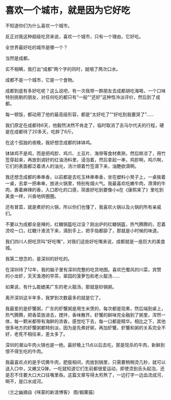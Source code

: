 # 喜欢一个城市，就是因为它好吃

不知道你们为什么喜欢一个城市。 

反正对我这种超级吃货来说，喜欢一个城市，只有一个理由，它好吃。 

全世界最好吃的城市是哪一个？ 

当然是成都。 

实不相瞒，我打出“成都”两个字的同时，就咽了两次口水。 

成都不是一个城市，它是一个食物。 

成都到底有多好吃呢？这么说吧，有一次我带一群朋友去成都胡吃海喝，一个口味特别挑剔的朋友，对任何吃的都只有“一般”“还好”这种性冷淡评价，然后到了成都。 

每一顿饭，都动用了他的最高级形容，都是“太好吃了”“好吃到我要哭了”…… 

我们原定在成都待6天，他毅然决然不肯走了，临时取消了去马尔代夫的行程，硬是在成都待了20多天，吃胖了6斤。 

在这个孤独的夜晚，我好想念成都的钵钵鸡。 

钵钵鸡不是鸡，而是把鸡胗、鸡爪、土豆片、海带等食材煮熟，然后晾凉了，用竹签穿起来，再放到调好的红油汤料里，浸泡着，然后拿起一串，鸡胗啊，鸡爪啊，它们的表面都泛着诱人的油光，汤汁顺着竹签滴下来，油艷欲滴啊。 

我还想念成都的串串香，以前都是去吃玉林串串香，坐在塑料小凳子上，一桌挨着一桌，去拿一把串串，放进火锅里，特别有烟火气。我最喜欢吃嫩牛肉，滑滑的牛肉，裹着麻辣的香，入口即化的口感，简直好吃到要像小s在《康熙来了》里吃到美食一样，兴奋地转圈圈。 

还有冒菜，就是煮好的火锅，所以你们也懂了，我喜欢火锅以及火锅的所有亲戚们。 

不要以为成都全是辣的，红糖锅盔吃过没？刚出炉的红糖锅盔，热气腾腾的，忍着烫咬一口，红糖汁液流下来，滴到手上，把手指都舔了，那就是小时候的味道。 

我们四川人把吃货叫“好吃嘴”，对我们这些好吃嘴来说，成都就是一座巨大的美食城。 

我第二想念的，是深圳的好吃的。 

在深圳待了12年，我的脑子里有深圳完整的吃货地图。喜欢巴蜀风的川菜，宾赞的小龙虾，天天渔港的早茶，翠园的菠萝包和老火靓汤…… 

如果说，有什么能媲美广东的老火靓汤，那就是砂锅粥。 

离开深圳这半年多，我梦到次数最多的就是它了。 

我最爱的是虾蟹粥，广东的虾蟹粥是用生米煲的，每次都是现煮，然后端到桌上，热气腾腾，把香菜放进去，搅拌，香味散开。虾蟹的鲜味完全融到了粥里，浑然一体，每一颗米都带有海鲜的浓香，感觉吃下去，每一口都是精华。相比之下，其他很多地方的虾蟹粥都特别淡，因为是先煮好粥，再加虾蟹，虾蟹和粥的关系完全不好，老死不相往来，差太多了。 

深圳的潮汕牛肉火锅也是一绝。最好晚上11点以后去吃，那是现杀的牛肉，新鲜到恨不得生吃的牛肉。 

我最喜欢点的是手切黄牛肉，肥瘦相间，肉放到锅里，只需要稍稍烫几秒，就可以送入口中，又嫩又Q弹，一吃就知道它们生前都很爱运动，即使烫到舌头起泡，还是忍不住要大口大口往嘴里吞。这篇文章写得太煎熬了，一边打字一边血流成河，啊不，是口水成河。 

（兰之幽摘自《咪蒙的新浪博客》 图/蝈菓猫）